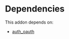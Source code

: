 # Dependencies

This addon depends on:

- [auth_oauth](https://github.com/bringout/oca-ocb-security/tree/1ebe5c84cf7259a9afc320bc3b46260f401d65af/odoo-bringout-oca-ocb-auth_oauth)
